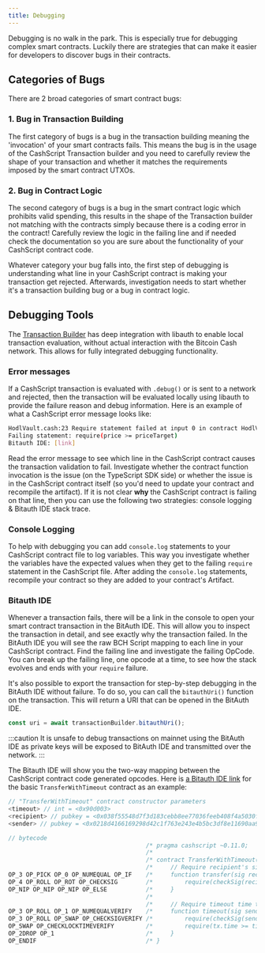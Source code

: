 ```yaml
---
title: Debugging
---
```


Debugging is no walk in the park. This is especially true for debugging complex smart contracts. Luckily there are strategies that can make it easier for developers to discover bugs in their contracts.

## Categories of Bugs

There are 2 broad categories of smart contract bugs:

### 1. Bug in Transaction Building

The first category of bugs is a bug in the transaction building meaning the 'invocation' of your smart contracts fails. This means the bug is in the usage of the CashScript Transaction builder and you need to carefully review the shape of your transaction and whether it matches the requirements imposed by the smart contract UTXOs.

### 2. Bug in Contract Logic

The second category of bugs is a bug in the smart contract logic which prohibits valid spending, this results in the shape of the Transaction builder not matching with the contracts simply because there is a coding error in the contract! Carefully review the logic in the failing line and if needed check the documentation so you are sure about the functionality of your CashScript contract code.

Whatever category your bug falls into, the first step of debugging is understanding what line in your CashScript contract is making your transaction get rejected. Afterwards, investigation needs to start whether it's a transaction building bug or a bug in contract logic.

## Debugging Tools

The [Transaction Builder](/docs/sdk/transaction-builder) has deep integration with libauth to enable local transaction evaluation, without actual interaction with the Bitcoin Cash network. This allows for fully integrated debugging functionality.

### Error messages

If a CashScript transaction is evaluated with `.debug()` or is sent to a network and rejected, then the transaction will be evaluated locally using libauth to provide the failure reason and debug information. Here is an example of what a CashScript error message looks like:

```bash
HodlVault.cash:23 Require statement failed at input 0 in contract HodlVault.cash at line 23.
Failing statement: require(price >= priceTarget)
Bitauth IDE: [link]
```

Read the error message to see which line in the CashScript contract causes the transaction validation to fail. Investigate whether the contract function invocation is the issue (on the TypeScript SDK side) or whether the issue is in the CashScript contract itself (so you'd need to update your contract and recompile the artifact). If it is not clear **why** the CashScript contract is failing on that line, then you can use the following two strategies: console logging & Bitauth IDE stack trace.

### Console Logging

To help with debugging you can add `console.log` statements to your CashScript contract file to log variables. This way you investigate whether the variables have the expected values when they get to the failing `require` statement in the CashScript file. After adding the `console.log` statements, recompile your contract so they are added to your contract's Artifact.

### Bitauth IDE

Whenever a transaction fails, there will be a link in the console to open your smart contract transaction in the BitAuth IDE. This will allow you to inspect the transaction in detail, and see exactly why the transaction failed. In the BitAuth IDE you will see the raw BCH Script mapping to each line in your CashScript contract. Find the failing line and investigate the failing OpCode. You can break up the failing line, one opcode at a time, to see how the stack evolves and ends with your `require` failure.

It's also possible to export the transaction for step-by-step debugging in the BitAuth IDE without failure. To do so, you can call the `bitauthUri()` function on the transaction. This will return a URI that can be opened in the BitAuth IDE.

```ts
const uri = await transactionBuilder.bitauthUri();
```

:::caution
It is unsafe to debug transactions on mainnet using the BitAuth IDE as private keys will be exposed to BitAuth IDE and transmitted over the network.
:::

The Bitauth IDE will show you the two-way mapping between the CashScript contract code generated opcodes. Here is [a Bitauth IDE link][BitauthIDE] for the basic `TransferWithTimeout` contract as an example:

```js
// "TransferWithTimeout" contract constructor parameters
<timeout> // int = <0x90d003>
<recipient> // pubkey = <0x038f55548d7f3d183cebb8ee77036feeb408f4a5030fb486717659bb944fe5eb4c>
<sender> // pubkey = <0x0218d4166169298d42c1f763e243e4b5bc3df8e11690aa953b17a6e02902625f90>

// bytecode
                                       /* pragma cashscript ~0.11.0;                                                   */
                                       /*                                                                              */
                                       /* contract TransferWithTimeout(pubkey sender, pubkey recipient, int timeout) { */
                                       /*     // Require recipient's signature to match                                */
OP_3 OP_PICK OP_0 OP_NUMEQUAL OP_IF    /*     function transfer(sig recipientSig) {                                    */
OP_4 OP_ROLL OP_ROT OP_CHECKSIG        /*         require(checkSig(recipientSig, recipient));                          */
OP_NIP OP_NIP OP_NIP OP_ELSE           /*     }                                                                        */
                                       /*                                                                              */
                                       /*     // Require timeout time to be reached and sender's signature to match    */
OP_3 OP_ROLL OP_1 OP_NUMEQUALVERIFY    /*     function timeout(sig senderSig) {                                        */
OP_3 OP_ROLL OP_SWAP OP_CHECKSIGVERIFY /*         require(checkSig(senderSig, sender));                                */
OP_SWAP OP_CHECKLOCKTIMEVERIFY         /*         require(tx.time >= timeout);                                         */
OP_2DROP OP_1                          /*     }                                                                        */
OP_ENDIF                               /* }                                                                            */
          
```

[BitauthIDE]: https://ide.bitauth.com/import-template/eJzFWAtv2zYQ_isCN2BJ4drUW8raAK3jNkbSJEvcFUMdGBR1stXakidRWYIg--07SrIk23LgDhlGBKEiHu-7x3fUMY_k55TPYMHIEZkJsUyPer3Qh64XCpaJWZfHi558gEiEnIkwjl4LWCznTMDrO9ot9na_pXFEOsSHlCfhUkqhuuFiGScCfCVI4oXCWTorVlEwYgtAiT6-u8nfKR8hgoRJ6RPwsuk0jKbKqATCDWm2LJSRo6_kff90olHNnFCT3HbIHSRpjkg7RJopQkjJ0SMZJSxKA0i-hGI2ChcQZ2ISRstM0MmSJWiBwI1ScN3sfhyJhHGh8ARyhxUWoQ9ZxPM_GlsrP1qQlIMcSvmJHkrzc_2pNL7NqnnMv6NU25JYNzyLclnpNUtC5s0LV1OIfEhuwum2O-N6cUxq65U4qH0akxJmTGqnap0dIh6W8tUZPJCnTrmyG2oTR8zCVOFlWDcBau1f2HwO4oQJJkES4OEyxHy24VSLe0LVynaglf63YVWh2QtppWgHzirkmE8f7rfhymqoMpOLKSJW4B54lpdCCbShqRUPR4N77RXRTjAUXrI0hZ2U3dgGd2yeyVK93YxEWyHgaq_XZF1beY2jNxUF5TkTxUkyScNpxESWQBfdnOBeVJ1O5HMm7uP0WEG9KDOOxhE-bYQxjKqEofL1AOY7w0gob5U36vFYnmZFKNL2-i5q9qm9aFchlDMeZKMiM0stnenas6fGVoRaZDBavDqi4igVScZFnKxHroxs0yt671KfUh2de1PVQy6wzLzv8FDIUN0JTNM0HN8OdF91dA6e5wDYNtWtAMAzqBMYzKQ6DTzDsWzVtkzX81zDCMDEZX5cJW5buaY6vqFalmq5mouPGlcD29JBM3QwPNPjuh84oOIyZcw1dU-1mQVUc6lmaWbg0uMys96DAB77MI6U_UbvlbJM2HTBGh8i5W_aVdUu_XVPHc3xqvcj0C86fgy64koLlQ7K5BTp6qxyVbGjk3On5NKh8vgvvMZcXcOfWZhArfaXVKnqWJ5tCyb4bB-vL68muoK_rob9MzlT-evi86fBb5_fncvn4YcGdFX9ovT8AFFrK_BYkS7tMUpoQyJcX56fF_NITv3TQf_sZvhxw2s5ksLtA-yQ-HcEO2gid2o7Dg-f4V8JfTG8UramwfnNYDvgT_t4tK_Xe4r-vwzPp5pmq--OnCW7PMk8hlnw80au4PpOCjZptsq12qTZ74Pr4Yc_GtA1zcqikiyrvlx7UmwX9M2Xd1dNnpXoz9Gsgu6UVjxLsDXoNbTzy_7ZaPhpUDvcDHgTWtx382Afv63Oiv2P1BJaO7m-vCqCvXP8FwyXdXRxUpwbzwyEfjHYFfSeoi9fXKRoCyHCK0S8b2NYdXgoXjYwg_JV26dFaW3_1pvddxG2tQzveKCU2mUZ_TUDWZOyvS4_00XvW3SHsiftSk2ywUVTVo1AfQtCxS_RaZC1Kwh5ic6INO4ZZNWOke1LAVFlY8mzJEHs97KJPIVwOsNd2vprGWtypNqGhViaa3QIfr7zhC6T8A4zc1b-2bgfEstwLddjhqepaJvuO6pl2hq1uUZdz0HjTUvXLIeCYXsAGmO2a_HA9j3K8YfbJL9V5N9UxotMPpI8yfKy8EhkUx5j3zAsnEGjVm9G9Z5TbMLQFgBuBa5lqrYWcNc3HGrqAQ-Au6aqqtRmjgm6r_nUU33VBWmyjUmjlu5z3fAC2S_jIQQRh4ts4cnkGxgH17LzaBQdPHbg7yuWfCXpPBbk9gkvKnJR5CHUTIqjsHTlx9ZWYlvMVQ1HM1Xug61xmfvA9wPbMTBArmcyZpgOhs-2ASzHYTLjkthww0ScIqMxWdRFpKfmvy00WY1xlnC4fA5-ZXmbSsNxnm4xL_8AUE0PwQ==

